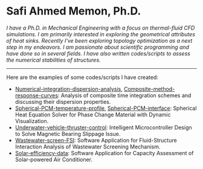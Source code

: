 # Safi Ahmed Memon, Ph.D.

*I have a Ph.D. in Mechanical Engineering with a focus on thermal-fluid CFD simulations. I am primarily interested in exploring the geometrical attributes of heat sinks. Recently I've been exploring topology optimization as a next step in my endeavors. I am passionate about scientific programming and have done so in several fields. I have also written codes/scripts to assess the numerical stabilities of structures.*

---

Here are the examples of some codes/scripts I have created:

- [Numerical-integration-dispersion-analysis](https://github.com/safibta/Numerical-integration-dispersion-analysis), [Composite-method-response-curves](https://github.com/safibta/Composite-method-response-curves): Analysis of composite time integration schemes and discussing their dispersion properties.
- [Spherical-PCM-temperature-profile](https://github.com/safibta/Spherical-PCM-temperature-profile), [Spherical-PCM-interface](https://github.com/safibta/Spherical-PCM-interface): Spherical Heat Equation Solver for Phase Change Material with Dynamic Visualization.
- [Underwater-vehicle-thruster-control](https://github.com/safibta/Underwater-vehicle-thruster-control): Intelligent Microcontroller Design to Solve Magnetic Bearing Slippage Issue.
- [Wastewater-screen-FSI](https://github.com/safibta/Wastewater-screen-FSI): Software Application for Fluid-Structure Interaction Analysis of Wastewater Screening Mechanism.
- [Solar-efficiency-data](https://github.com/safibta/Solar-efficiency-data): Software Application for Capacity Assessment of Solar-powered Air Conditioner.
